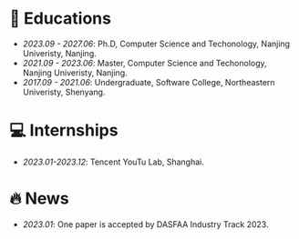 # 📖 Educations
- *2023.09 - 2027.06*: Ph.D, Computer Science and Techonology, Nanjing Univeristy, Nanjing.
- *2021.09 - 2023.06*: Master, Computer Science and Techonology, Nanjing Univeristy, Nanjing.
- *2017.09 - 2021.06*: Undergraduate, Software College, Northeastern Univeristy, Shenyang.

# 💻 Internships
- *2023.01-2023.12*: Tencent YouTu Lab, Shanghai.

# 🔥 News
- *2023.01*: One paper is accepted by DASFAA Industry Track 2023.
